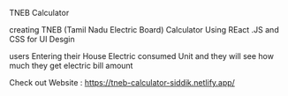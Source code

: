 TNEB Calculator

creating TNEB (Tamil Nadu Electric Board) Calculator Using REact .JS and CSS for UI Desgin

users Entering their House Electric consumed Unit and they will see how much they get electric bill amount 

Check out Website : https://tneb-calculator-siddik.netlify.app/
